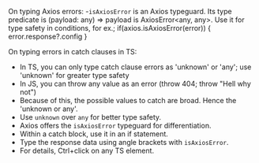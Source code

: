 
On typing Axios errors:
-`isAxiosError` is an Axios typeguard. Its type predicate is (payload: any) => payload is AxiosError<any, any>.  Use it for type safety in conditions, for ex.; if(axios.isAxiosError(error)) { error.response?.config }

On typing errors in catch clauses in TS:

- In TS, you can only type catch clause errors as 'unknown' or 'any'; use 'unknown' for greater type safety
- In JS, you can throw any value as an error (throw 404; throw "Hell why not") 
- Because of this, the possible values to catch are broad. Hence the 'unknown or any'.
- Use `unknown` over `any` for better type safety.
- Axios offers the `isAxiosError` typeguard for differentiation.
- Within a catch block, use it in an if statement.
- Type the response data using angle brackets with `isAxiosError`.
- For details, Ctrl+click on any TS element.
